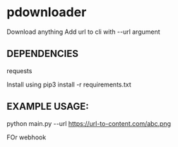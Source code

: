 # pdownloader
Download anything
Add url to cli with --url argument

DEPENDENCIES
---
requests

Install using
pip3 install -r requirements.txt

EXAMPLE USAGE:
---
python main.py --url https://url-to-content.com/abc.png

FOr webhook
